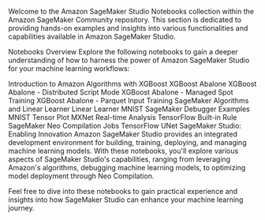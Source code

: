 Welcome to the Amazon SageMaker Studio Notebooks collection within the Amazon SageMaker Community repository. This section is dedicated to providing hands-on examples and insights into various functionalities and capabilities available in Amazon SageMaker Studio.

Notebooks Overview
Explore the following notebooks to gain a deeper understanding of how to harness the power of Amazon SageMaker Studio for your machine learning workflows:

Introduction to Amazon Algorithms with XGBoost
XGBoost Abalone
XGBoost Abalone - Distributed Script Mode
XGBoost Abalone - Managed Spot Training
XGBoost Abalone - Parquet Input Training
SageMaker Algorithms and Linear Learner
Linear Learner MNIST
SageMaker Debugger Examples
MNIST Tensor Plot
MXNet Real-time Analysis
TensorFlow Built-in Rule
SageMaker Neo Compilation Jobs
TensorFlow UNet
SageMaker Studio: Enabling Innovation
Amazon SageMaker Studio provides an integrated development environment for building, training, deploying, and managing machine learning models. With these notebooks, you'll explore various aspects of SageMaker Studio's capabilities, ranging from leveraging Amazon's algorithms, debugging machine learning models, to optimizing model deployment through Neo Compilation.

Feel free to dive into these notebooks to gain practical experience and insights into how SageMaker Studio can enhance your machine learning journey.
